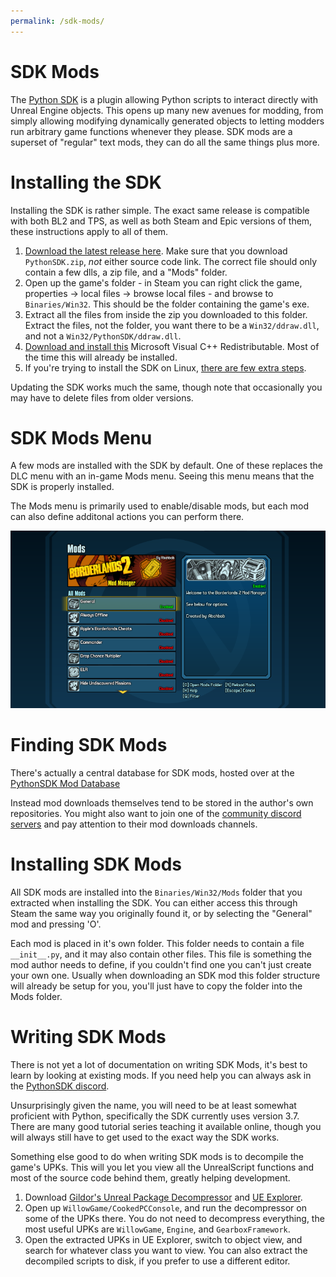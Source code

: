```yaml
---
permalink: /sdk-mods/
---
```


# SDK Mods

The [Python SDK](https://github.com/bl-sdk/PythonSDK) is a plugin allowing Python
scripts to interact directly with Unreal Engine objects. This opens up many new
avenues for modding, from simply allowing modifying dynamically generated objects
to letting modders run arbitrary game functions whenever they please. SDK mods
are a superset of "regular" text mods, they can do all the same things plus more.

# Installing the SDK

Installing the SDK is rather simple. The exact same release is compatible with
both BL2 and TPS, as well as both Steam and Epic versions of them, these
instructions apply to all of them.

1. [Download the latest release here](https://github.com/bl-sdk/PythonSDK/releases).
   Make sure that you download `PythonSDK.zip`, *not* either source code link.
   The correct file should only contain a few dlls, a zip file, and a "Mods" folder.
2. Open up the game's folder - in Steam you can right click the game, properties ->
   local files -> browse local files - and browse to `Binaries/Win32`.
   This should be the folder containing the game's exe.
3. Extract all the files from inside the zip you downloaded to this folder. Extract
   the files, not the folder, you want there to be a `Win32/ddraw.dll`, and not a
   `Win32/PythonSDK/ddraw.dll`.
4. [Download and install this](https://aka.ms/vs/16/release/vc_redist.x86.exe)
   Microsoft Visual C++ Redistributable. Most of the time this will already be
   installed.
5. If you're trying to install the SDK on Linux,
   [there are few extra steps](https://bl-sdk.github.io/#installing-on-linux).

Updating the SDK works much the same, though note that occasionally you may have
to delete files from older versions.

# SDK Mods Menu

A few mods are installed with the SDK by default. One of these replaces the DLC
menu with an in-game Mods menu. Seeing this menu means that the SDK is properly
installed.

The Mods menu is primarily used to enable/disable mods, but each mod can also
define additonal actions you can perform there.

[![SDK Mods Menu](/img/sdk-mods-menu.png)](/img/sdk-mods-menu.png)

# Finding SDK Mods

There's actually a central database for SDK mods, hosted over at the [PythonSDK Mod Database](https://bl-sdk.github.io/)

Instead mod downloads themselves tend to be stored in the author's own repositories.
You might also want to join one of the [community discord servers](/community/)
and pay attention to their mod downloads channels.

# Installing SDK Mods

All SDK mods are installed into the `Binaries/Win32/Mods` folder that you extracted
when installing the SDK. You can either access this through Steam the same way
you originally found it, or by selecting the "General" mod and pressing 'O'.

Each mod is placed in it's own folder. This folder needs to contain a file
`__init__.py`, and it may also contain other files. This file is something the
mod author needs to define, if you couldn't find one you can't just create your
own one. Usually when downloading an SDK mod this folder structure will already
be setup for you, you'll just have to copy the folder into the Mods folder.

# Writing SDK Mods

There is not yet a lot of documentation on writing SDK Mods, it's best to learn
by looking at existing mods. If you need help you can always ask in the [PythonSDK discord](/community/).

Unsurprisingly given the name, you will need to be at least somewhat proficient
with Python, specifically the SDK currently uses version 3.7. There are many
good tutorial series teaching it available online, though you will always still
have to get used to the exact way the SDK works.

Something else good to do when writing SDK mods is to decompile the game's UPKs.
This will you let you view all the UnrealScript functions and most of the source
code behind them, greatly helping development.

1. Download [Gildor's Unreal Package Decompressor](https://www.gildor.org/downloads)
   and [UE Explorer](https://eliotvu.com/portfolio/view/21/ue-explorer).
2. Open up `WillowGame/CookedPCConsole`, and run the decompressor on some of
   the UPKs there. You do not need to decompress everything, the most useful
   UPKs are `WillowGame`, `Engine`, and `GearboxFramework`.
3. Open the extracted UPKs in UE Explorer, switch to object view, and search
   for whatever class you want to view. You can also extract the decompiled
   scripts to disk, if you prefer to use a different editor.

